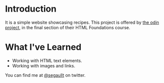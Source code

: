 # Introduction
It is a simple website showcasing recipes.
This project is offered by [the odin project](https://www.theodinproject.com/about), in the final section of their HTML Foundations course. 

# What I've Learned
- Working with HTML text elements.
- Working with images and links. 

You can find me at [@segaullt](https://twitter.com/segfaullt) on twitter. 